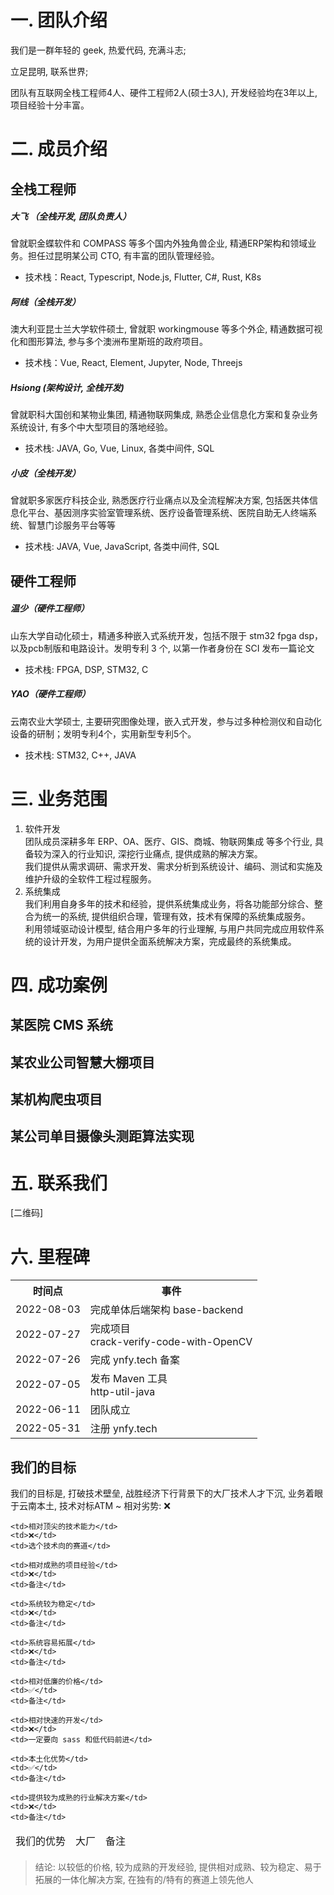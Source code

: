 
# 一. 团队介绍
我们是一群年轻的 geek, 热爱代码, 充满斗志;  

立足昆明, 联系世界;  

团队有互联网全栈工程师4人、硬件工程师2人(硕士3人), 开发经验均在3年以上, 项目经验十分丰富。

# 二. 成员介绍
## 全栈工程师
##### 大飞 （全栈开发, 团队负责人）

曾就职金蝶软件和 COMPASS 等多个国内外独角兽企业, 精通ERP架构和领域业务。担任过昆明某公司 CTO, 有丰富的团队管理经验。

+ 技术栈：React, Typescript, Node.js, Flutter, C#, Rust, K8s

##### 阿线（全栈开发）

澳大利亚昆士兰大学软件硕士, 曾就职 workingmouse 等多个外企, 精通数据可视化和图形算法, 参与多个澳洲布里斯班的政府项目。

+ 技术栈：Vue, React, Element, Jupyter, Node, Threejs

##### Hsiong (架构设计, 全栈开发)

曾就职科大国创和某物业集团, 精通物联网集成, 熟悉企业信息化方案和复杂业务系统设计, 有多个中大型项目的落地经验。

+ 技术栈: JAVA, Go, Vue, Linux, 各类中间件, SQL

##### 小皮（全栈开发）
曾就职多家医疗科技企业, 熟悉医疗行业痛点以及全流程解决方案, 包括医共体信息化平台、基因测序实验室管理系统、医疗设备管理系统、医院自助无人终端系统、智慧门诊服务平台等等

+ 技术栈: JAVA, Vue, JavaScript, 各类中间件, SQL

## 硬件工程师

##### 温少（硬件工程师）
山东大学自动化硕士，精通多种嵌入式系统开发，包括不限于 stm32 fpga  dsp，以及pcb制版和电路设计。发明专利 3 个, 以第一作者身份在 SCI 发布一篇论文 

+ 技术栈: FPGA, DSP, STM32, C

##### YAO（硬件工程师）
云南农业大学硕士, 主要研究图像处理，嵌入式开发，参与过多种检测仪和自动化设备的研制；发明专利4个，实用新型专利5个。

+ 技术栈: STM32, C++, JAVA


# 三. 业务范围
1. 软件开发  
团队成员深耕多年 ERP、OA、医疗、GIS、商城、物联网集成 等多个行业, 具备较为深入的行业知识, 深挖行业痛点, 提供成熟的解决方案。  
我们提供从需求调研、需求开发、需求分析到系统设计、编码、测试和实施及维护升级的全软件工程过程服务。
2. 系统集成  
我们利用自身多年的技术和经验，提供系统集成业务，将各功能部分综合、整合为统一的系统, 提供组织合理，管理有效，技术有保障的系统集成服务。  
利用领域驱动设计模型, 结合用户多年的行业理解, 与用户共同完成应用软件系统的设计开发，为用户提供全面系统解决方案，完成最终的系统集成。

# 四. 成功案例
## 某医院 CMS 系统

## 某农业公司智慧大棚项目

## 某机构爬虫项目

## 某公司单目摄像头测距算法实现

# 五. 联系我们
[二维码]

# 六. 里程碑
<table>
<tr>
<th>时间点</th>
<th>事件</th>
</tr>


<tr>
<td>2022-08-03</td>
<td>完成单体后端架构 base-backend</td>
</tr>

<tr>
<td>2022-07-27</td>
<td>完成项目 <br/>crack-verify-code-with-OpenCV</td>
</tr>

<tr>
<td>2022-07-26</td>
<td>完成 ynfy.tech 备案</td>
</tr>

<tr>
<td>2022-07-05</td>
<td>发布 Maven 工具 <br/> http-util-java</td>
</tr>

<tr>
<td>2022-06-11</td>
<td>团队成立</td>
</tr>

<tr>
<td>2022-05-31</td>
<td>注册 ynfy.tech</td>
</tr>

</table>


## 我们的目标
我们的目标是, 打破技术壁垒, 战胜经济下行背景下的大厂技术人才下沉, 业务着眼于云南本土, 技术对标ATM ~ 
相对劣势: ❌

<table>
<thead>
	<td>我们的优势</td>
	<td>大厂</td>
	<td>备注</td>
</thead>
<tbody>

	<td>相对顶尖的技术能力</td>
	<td>❌</td>
	<td>选个技术向的赛道</td>
</tbody>
  <tbody>

    <td>相对成熟的项目经验</td>
    <td>❌</td>
    <td>备注</td>
  </tbody>
    <tbody>

    <td>系统较为稳定</td>
    <td>❌</td>
    <td>备注</td>
  </tbody>
    </tbody>
    <tbody>

    <td>系统容易拓展</td>
    <td>❌</td>
    <td>备注</td>
  </tbody>
<tbody>

	<td>相对低廉的价格</td>
	<td>✅</td>
	<td>备注</td>
</tbody>
<tbody>

	<td>相对快速的开发</td>
	<td>❌</td>
	<td>一定要向 sass 和低代码前进</td>
</tbody>
<tbody>

	<td>本土化优势</td>
	<td>✅</td>
	<td>备注</td>
</tbody>
<tbody>

	<td>提供较为成熟的行业解决方案</td>
	<td>❌</td>
	<td>备注</td>
</tbody>
</table>




> 结论: 以较低的价格, 较为成熟的开发经验, 提供相对成熟、较为稳定、易于拓展的一体化解决方案, 在独有的/特有的赛道上领先他人




















